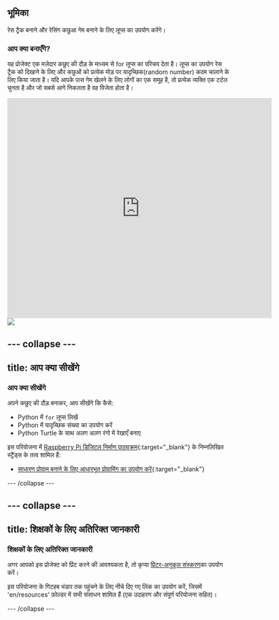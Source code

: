 ## भूमिका

रेस ट्रैक बनाने और रेसिंग कछुआ गेम बनाने के लिए लूप्स का उपयोग करेंगे।

### आप क्या बनाएँगे?

यह प्रोजेक्ट एक मज़ेदार कछुए की दौड़ के माध्यम से for लूप्स का परिचय देता है। लूप्स का उपयोग रेस ट्रैक को दिखाने के लिए और कछुओं को प्रत्येक मोड़ पर यादृच्छिक(random number) कदम चालाने के लिए किया जाता है। यदि आपके पास गेम खेलने के लिए लोगों का एक समूह है, तो प्रत्येक व्यक्ति एक टर्टल चुनता है और जो सबसे आगे निकलता है वह विजेता होता है।

<div class="trinket">
  <iframe src="https://trinket.io/embed/python/9339862606?outputOnly=true&start=result" width="600" height="500" frameborder="0" marginwidth="0" marginheight="0" allowfullscreen>
  </iframe>
  <img src="images/race-finished.png">
</div>

## \--- collapse \---

## title: आप क्या सीखेंगे

### आप क्या सीखेंगे

अपने कछुए की दौड़ बनाकर, आप सीखेंगे कि कैसे:

+ Python में `for` लूप्स लिखें
+ Python में यादृच्छिक संख्या का उपयोग करें
+ Python Turtle के साथ अलग अलग रंगो में रेखाएँ बनाए

इस परियोजना में [Raspberry Pi डिजिटल निर्माण पाठ्यक्रम](https://rpf.io/curriculum){:target="_blank"} के निम्नलिखित स्ट्रैंड्स के तत्व शामिल हैं:

+ [साधारण प्रोग्राम बनाने के लिए आधारभूत प्रोग्रामिंग का उपयोग करें](https://www.raspberrypi.org/curriculum/programming/creator/){:target="_blank"}

\--- /collapse \---

## \--- collapse \---

## title: शिक्षकों के लिए अतिरिक्त जानकारी

### शिक्षकों के लिए अतिरिक्त जानकारी

अगर आपको इस प्रोजेक्ट को प्रिंट करने की आवश्यकता है, तो कृप्या [प्रिंटर-अनुकूल संस्करण](https://projects.raspberrypi.org/en/projects/turtle-race/print)का उपयोग करें।

इस परियोजना के गिटहब भंडार तक पहुंचने के लिए नीचे दिए गए लिंक का उपयोग करें, जिसमें 'en/resources' फ़ोल्डर में सभी संसाधन शामिल हैं (एक उदाहरण और संपूर्ण परियोजना सहित)।

\--- /collapse \---
